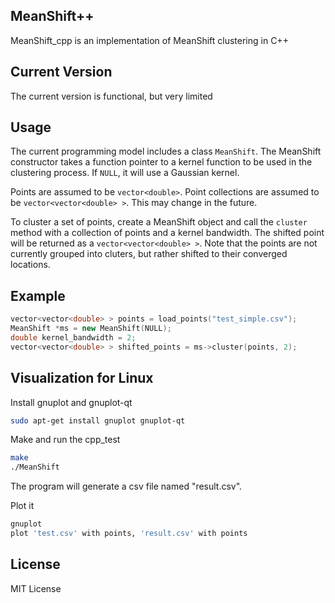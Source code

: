 ## MeanShift++
MeanShift_cpp is an implementation of MeanShift clustering in C++

## Current Version
The current version is functional, but very limited

## Usage
The current programming model includes a class `MeanShift`. The MeanShift constructor takes a function pointer to a kernel function to be used in the clustering process. If `NULL`, it will use a Gaussian kernel.

Points are assumed to be `vector<double>`. Point collections are assumed to be `vector<vector<double> >`. This may change in the future.

To cluster a set of points, create a MeanShift object and call the `cluster` method with a collection of points and a kernel bandwidth. The shifted point will be returned as a `vector<vector<double> >`. Note that the points are not currently grouped into cluters, but rather shifted to their converged locations.

## Example
```cpp
vector<vector<double> > points = load_points("test_simple.csv");
MeanShift *ms = new MeanShift(NULL);
double kernel_bandwidth = 2;
vector<vector<double> > shifted_points = ms->cluster(points, 2);
```

## Visualization for Linux

Install gnuplot and gnuplot-qt
```bash
sudo apt-get install gnuplot gnuplot-qt
```

Make and run the cpp_test
```bash
make
./MeanShift
```
The program will generate a csv file named "result.csv".

Plot it
```bash
gnuplot
plot 'test.csv' with points, 'result.csv' with points
```

## License
MIT License
